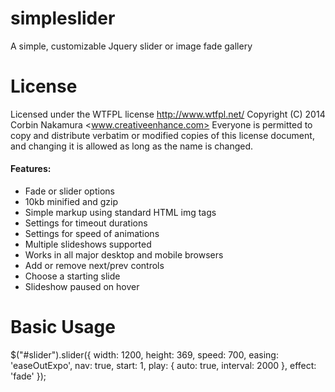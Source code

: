 simpleslider
============

A simple, customizable Jquery slider or image fade gallery


License
============

Licensed under the WTFPL license http://www.wtfpl.net/
Copyright (C) 2014 Corbin Nakamura <www.creativeenhance.com>
Everyone is permitted to copy and distribute verbatim or modified
copies of this license document, and changing it is allowed as long
as the name is changed. 

#### Features:
 * Fade or slider options
 * 10kb minified and gzip
 * Simple markup using standard HTML img tags
 * Settings for timeout durations
 * Settings for speed of animations
 * Multiple slideshows supported
 * Works in all major desktop and mobile browsers
 * Add or remove next/prev controls
 * Choose a starting slide
 * Slideshow paused on hover

Basic Usage
============

 $("#slider").slider({
            width: 1200,
            height: 369,
            speed: 700,
            easing: 'easeOutExpo',
            nav: true,
            start: 1,
            play: {
                auto: true,
                interval: 2000
                  },
            effect: 'fade'
            });
